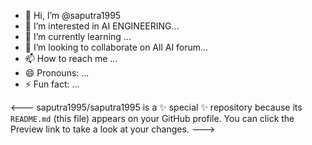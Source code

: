 - 👋 Hi, I’m @saputra1995
- 👀 I’m interested in AI ENGINEERING...
- 🌱 I’m currently learning ...
- 💞️ I’m looking to collaborate on All AI forum...
- 📫 How to reach me ...
- 😄 Pronouns: ...
- ⚡ Fun fact: ...

<---
saputra1995/saputra1995 is a ✨ special ✨ repository because its `README.md` (this file) appears on your GitHub profile.
You can click the Preview link to take a look at your changes.
--->
